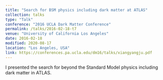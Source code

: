 ```yaml
---
title: "Search for BSM physics including dark matter at ATLAS"
collection: talks
type: "Talk"
conference: "2016 UCLA Dark Matter Conference"
permalink: /talks/2016-02-18-t7
venue: "University of California Los Angeles"
date: 2016-02-18
modified: 2020-08-17
location: "Los Angeles, USA"
link: https://conferences.pa.ucla.edu/dm16/talks/xiangyangju.pdf
---
```


I presented the search for beyond the Standard Model physics including dark matter in ATLAS.
